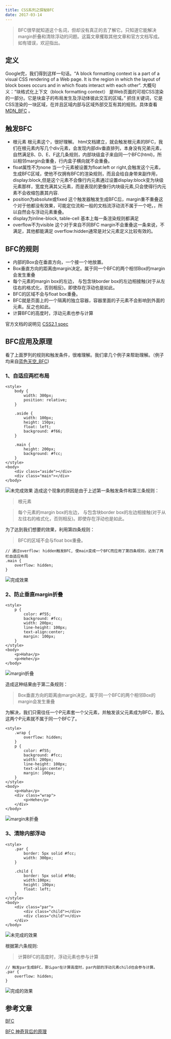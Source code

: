 ```yaml
---
title: CSS系列之探秘BFC
date: 2017-03-14
---
```

> BFC很早就知道这个名词，但却没有真正的去了解它。只知道它能解决margin折叠和清除浮动的问题。这篇文章攫取其他文章和官方文档写成。如有错误，欢迎指出。

<!--more-->
## 定义
Google完，我们得到这样一句话。“A block formatting context is a part of a visual CSS rendering of a Web page. It is the region in which the layout of block boxes occurs and in which floats interact with each other”.
大概句义：“块格式化上下文（block formatting context） 是Web页面的可视CSS渲染的一部分。它是块盒子的布局发生及浮动体彼此交互的区域。” 
抓住关键词，它是CSS渲染的一块区域，在并且区域内部与区域外部交互有其的规则。具体查看 [MDN_BFC](https://developer.mozilla.org/en-US/docs/Web/Guide/CSS/Block_formatting_context) 。

## 触发BFC
- 根元素
根元素这个，很好理解。
html文档建立，就会触发根元素的BFC，我们在根元素内写几个div元素，会发现内部div垂直排列，本身没有兄弟元素，自然满足B、D、E、F这几条规则，内部块级盒子来自同一个BFC(html)，所以相邻margin会重叠，行内盒子横向就不会重叠。
- float属性不为none
当一个元素被设置为float:left or right,会触发这个元素，生成BFC区域，使他不仅拥有BFC的渲染规则，而且会给自身带来副作用，display:block,但是这个元素不会像行内元素通过设置display:block变为块级元素那样，宽度充满其父元素，而是表现的更像行内块级元素,只会使得行内元素不会收缩包裹其内容.
- position为absolute或fixed
这个触发器触发生成BFC后，margin重不重叠这个对于他都没有效果，可能定位流和一般的文档流浮动流不属于一个吧，，所以自然会与浮动元素重叠。
- display为inline-block, table-cell
基本上每一条渲染规则都满足
- overflow不为visible
这个对于来自不同BFC margin不会重叠这一条来说，不满足，其他都能满足
overflow:hidden通常是对父元素定义比较有效的。

## BFC的规则
- 内部的Box会在垂直方向，一个接一个地放置。
- Box垂直方向的距离由margin决定。属于同一个BFC的两个相邻Box的margin会发生重叠
- 每个元素的margin box的左边， 与包含块border box的左边相接触(对于从左往右的格式化，否则相反)。即使存在浮动也是如此。
- BFC的区域不会与float box重叠。
- BFC就是页面上的一个隔离的独立容器，容器里面的子元素不会影响到外面的元素。反之也如此。
- 计算BFC的高度时，浮动元素也参与计算

官方文档的说明见 [CSS2.1 spec](https://www.w3.org/TR/CSS2/visuren.html#block-formatting)
## BFC应用及原理

看了上面罗列的规则和触发条件，很难理解。我们拿几个例子来帮助理解。（例子均来自[蓝色天空_BFC](http://www.cnblogs.com/lhb25/p/inside-block-formatting-ontext.html))
### 1、自适应两栏布局
```
<style>
    body {
        width: 300px;
        position: relative;
    }
 
    .aside {
        width: 100px;
        height: 150px;
        float: left;
        background: #f66;
    }
 
    .main {
        height: 200px;
        background: #fcc;
    }
</style>
<body>
    <div class="aside"></div>
    <div class="main"></div>
</body>
```

![未完成效果](http://upload-images.jianshu.io/upload_images/2575359-cad958e92d9e3d9e.png?imageMogr2/auto-orient/strip%7CimageView2/2/w/1240)
造成这个现象的原因是由于上述第一条触发条件和第三条规则：
> 根元素

>  每个元素的margin box的左边， 与包含块border box的左边相接触(对于从左往右的格式化，否则相反)。即使存在浮动也是如此。

为了达到我们想要的效果，利用第四条规则：
> BFC的区域不会与float box重叠。

```
// 通过overflow: hidden触发BFC, 使main变成一个BFC而应用了第四条规则，达到了两栏自适应布局
.main {
    overflow: hidden;
}
```

![完成效果](http://upload-images.jianshu.io/upload_images/2575359-7f76e9a5b4aa9f58.png?imageMogr2/auto-orient/strip%7CimageView2/2/w/1240)

### 2、防止垂直margin折叠
```
<style>
    p {
        color: #f55;
        background: #fcc;
        width: 200px;
        line-height: 100px;
        text-align:center;
        margin: 100px;
    }
</style>
<body>
    <p>Haha</p>
    <p>Hehe</p>
</body>
```

![margin折叠](http://upload-images.jianshu.io/upload_images/2575359-4c226a88d8588370.png?imageMogr2/auto-orient/strip%7CimageView2/2/w/1240)

造成这种结果由于第二条规则：
> Box垂直方向的距离由margin决定。属于同一个BFC的两个相邻Box的margin会发生重叠

为解决，我们只需往任一个P元素套一个父元素，并触发该父元素成为BFC，那么这两个P元素就不属于同一个BFC了。
```
<style>
    .wrap {
        overflow: hidden;
    }
    p {
        color: #f55;
        background: #fcc;
        width: 200px;
        line-height: 100px;
        text-align:center;
        margin: 100px;
    }
</style>
<body>
    <p>Haha</p>
    <div class="wrap">
        <p>Hehe</p>
    </div>
</body>
```

![margin未折叠](http://upload-images.jianshu.io/upload_images/2575359-4ce9373867ad5d99.png?imageMogr2/auto-orient/strip%7CimageView2/2/w/1240)

### 3、清除内部浮动
```
<style>
    .par {
        border: 5px solid #fcc;
        width: 300px;
    }
 
    .child {
        border: 5px solid #f66;
        width:100px;
        height: 100px;
        float: left;
    }
</style>
<body>
    <div class="par">
        <div class="child"></div>
        <div class="child"></div>
    </div>
</body>
```

![未完成的效果](http://upload-images.jianshu.io/upload_images/2575359-9c535e8f5ed91f61.png?imageMogr2/auto-orient/strip%7CimageView2/2/w/1240)

根据第六条规则:
> 计算BFC的高度时，浮动元素也参与计算

```
// 触发par生成BFC，那么par在计算高度时，par内部的浮动元素child也会参与计算。
.par {
    overflow: hidden;
}
```


![完成的效果](http://upload-images.jianshu.io/upload_images/2575359-1a9a92c37dd0f492.png?imageMogr2/auto-orient/strip%7CimageView2/2/w/1240)

## 参考文章
[BFC](http://www.jianshu.com/p/e9394291b163)

[BFC 神奇背后的原理](http://www.cnblogs.com/lhb25/p/inside-block-formatting-ontext.html)